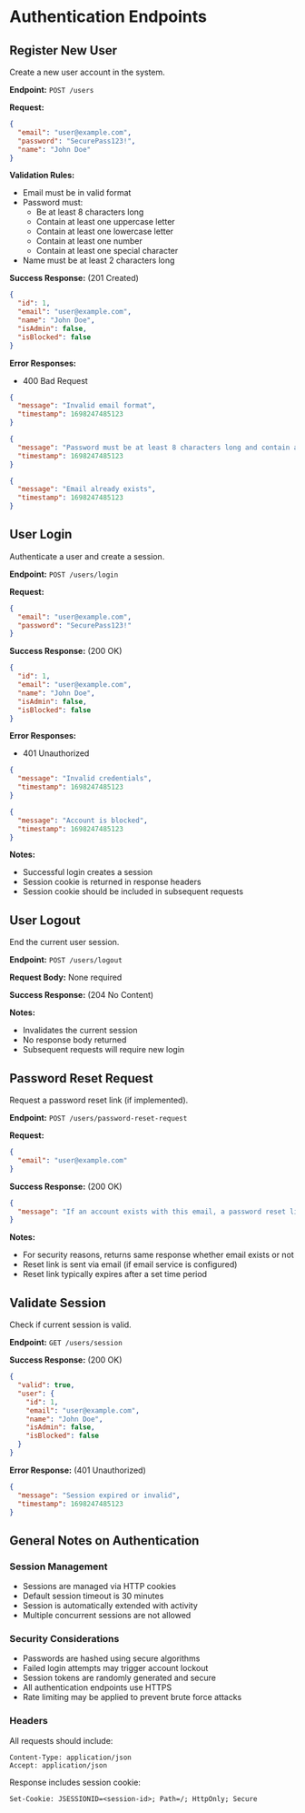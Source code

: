 # Authentication Endpoints

## Register New User

Create a new user account in the system.

**Endpoint:** `POST /users`

**Request:**

```json
{
  "email": "user@example.com",
  "password": "SecurePass123!",
  "name": "John Doe"
}
```

**Validation Rules:**

- Email must be in valid format
- Password must:
    - Be at least 8 characters long
    - Contain at least one uppercase letter
    - Contain at least one lowercase letter
    - Contain at least one number
    - Contain at least one special character
- Name must be at least 2 characters long

**Success Response:** (201 Created)

```json
{
  "id": 1,
  "email": "user@example.com",
  "name": "John Doe",
  "isAdmin": false,
  "isBlocked": false
}
```

**Error Responses:**

- 400 Bad Request

```json
{
  "message": "Invalid email format",
  "timestamp": 1698247485123
}
```

```json
{
  "message": "Password must be at least 8 characters long and contain at least one digit, one lowercase letter, one uppercase letter, and one special character",
  "timestamp": 1698247485123
}
```

```json
{
  "message": "Email already exists",
  "timestamp": 1698247485123
}
```

## User Login

Authenticate a user and create a session.

**Endpoint:** `POST /users/login`

**Request:**

```json
{
  "email": "user@example.com",
  "password": "SecurePass123!"
}
```

**Success Response:** (200 OK)

```json
{
  "id": 1,
  "email": "user@example.com",
  "name": "John Doe",
  "isAdmin": false,
  "isBlocked": false
}
```

**Error Responses:**

- 401 Unauthorized

```json
{
  "message": "Invalid credentials",
  "timestamp": 1698247485123
}
```

```json
{
  "message": "Account is blocked",
  "timestamp": 1698247485123
}
```

**Notes:**

- Successful login creates a session
- Session cookie is returned in response headers
- Session cookie should be included in subsequent requests

## User Logout

End the current user session.

**Endpoint:** `POST /users/logout`

**Request Body:** None required

**Success Response:** (204 No Content)

**Notes:**

- Invalidates the current session
- No response body returned
- Subsequent requests will require new login

## Password Reset Request

Request a password reset link (if implemented).

**Endpoint:** `POST /users/password-reset-request`

**Request:**

```json
{
  "email": "user@example.com"
}
```

**Success Response:** (200 OK)

```json
{
  "message": "If an account exists with this email, a password reset link has been sent"
}
```

**Notes:**

- For security reasons, returns same response whether email exists or not
- Reset link is sent via email (if email service is configured)
- Reset link typically expires after a set time period

## Validate Session

Check if current session is valid.

**Endpoint:** `GET /users/session`

**Success Response:** (200 OK)

```json
{
  "valid": true,
  "user": {
    "id": 1,
    "email": "user@example.com",
    "name": "John Doe",
    "isAdmin": false,
    "isBlocked": false
  }
}
```

**Error Response:** (401 Unauthorized)

```json
{
  "message": "Session expired or invalid",
  "timestamp": 1698247485123
}
```

## General Notes on Authentication

### Session Management

- Sessions are managed via HTTP cookies
- Default session timeout is 30 minutes
- Session is automatically extended with activity
- Multiple concurrent sessions are not allowed

### Security Considerations

- Passwords are hashed using secure algorithms
- Failed login attempts may trigger account lockout
- Session tokens are randomly generated and secure
- All authentication endpoints use HTTPS
- Rate limiting may be applied to prevent brute force attacks

### Headers

All requests should include:

```
Content-Type: application/json
Accept: application/json
```

Response includes session cookie:

```
Set-Cookie: JSESSIONID=<session-id>; Path=/; HttpOnly; Secure
```